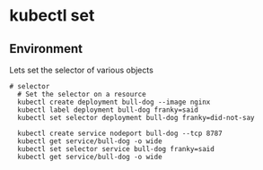 # kubectl set 

## Environment

Lets set the selector of various objects

```shell
# selector       
  # Set the selector on a resource
  kubectl create deployment bull-dog --image nginx
  kubectl label deployment bull-dog franky=said
  kubectl set selector deployment bull-dog franky=did-not-say

  kubectl create service nodeport bull-dog --tcp 8787
  kubectl get service/bull-dog -o wide 
  kubectl set selector service bull-dog franky=said
  kubectl get service/bull-dog -o wide 

```
